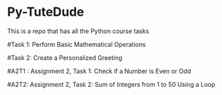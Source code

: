 # Py-TuteDude
This is a repo that has all the Python course tasks

#Task 1: Perform Basic Mathematical Operations

#Task 2: Create a Personalized Greeting

#A2T1 : Assignment 2, Task 1: Check if a Number is Even or Odd

#A2T2: Assignment 2, Task 2: Sum of Integers from 1 to 50 Using a Loop
